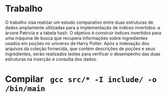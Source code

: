 # Trabalho

O trabalho visa realizar um estudo comparativo entre duas estruturas de
dados amplamente utilizadas para a implementação de índices invertidos: a árvore
Patricia e a tabela hash. O objetivo é construir índices invertidos para uma máquina
de busca que recupera informações sobre ingredientes usados em poções no
universo de Harry Potter. Após a indexação dos arquivos da coleção fornecida, que
contém descrições de poções e seus ingredientes, serão realizados testes para
verificar o desempenho das duas estruturas na inserção e consulta dos dados.

# Compilar ` gcc src/* -I include/ -o /bin/main`
